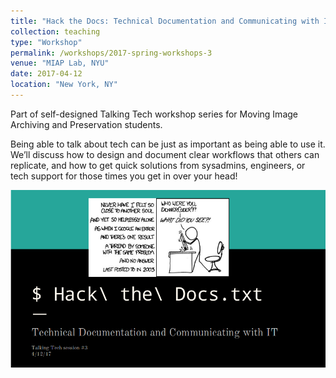 ```yaml
---
title: "Hack the Docs: Technical Documentation and Communicating with IT"
collection: teaching
type: "Workshop"
permalink: /workshops/2017-spring-workshops-3
venue: "MIAP Lab, NYU"
date: 2017-04-12
location: "New York, NY"
---
```


Part of self-designed Talking Tech workshop series for Moving Image Archiving and Preservation students.

Being able to talk about tech can be just as important as being able to use it. We’ll discuss how to design and document clear workflows that others can replicate, and how to get quick solutions from sysadmins, engineers, or tech support for those times you get in over your head!

[![](/images/hackthedocs.png)](https://www.nyu.edu/tisch/preservation/program/modules/talkingtech_workshops/talkingtech3_2017spring_technical_docs.pdf)
